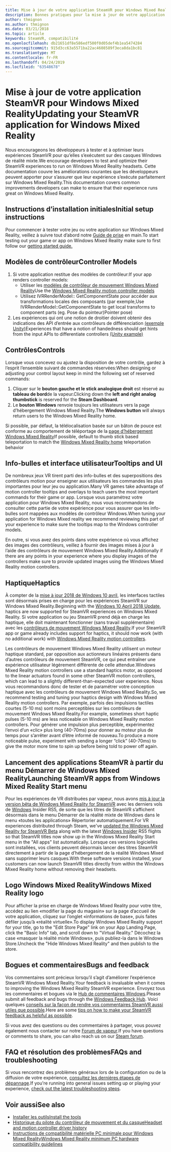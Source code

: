 ```yaml
---
title: Mise à jour de votre application SteamVR pour Windows Mixed Reality
description: Bonnes pratiques pour la mise à jour de votre application SteamVR afin d’optimiser la compatibilité avec les casques de Windows Mixed Reality.
author: thmignon
ms.author: thmignon
ms.date: 03/21/2018
ms.topic: article
keywords: SteamVR, compatibilité
ms.openlocfilehash: db21651df8e586edf500f0d05def4b1ea5474284
ms.sourcegitcommit: 915d3cc63a5571ba22ac4608589f3eca8da1bc81
ms.translationtype: MT
ms.contentlocale: fr-FR
ms.lasthandoff: 04/24/2019
ms.locfileid: "63548678"
---
```

# <a name="updating-your-steamvr-application-for-windows-mixed-reality"></a><span data-ttu-id="b5295-104">Mise à jour de votre application SteamVR pour Windows Mixed Reality</span><span class="sxs-lookup"><span data-stu-id="b5295-104">Updating your SteamVR application for Windows Mixed Reality</span></span>

<span data-ttu-id="b5295-105">Nous encourageons les développeurs à tester et à optimiser leurs expériences SteamVR pour qu’elles s’exécutent sur des casques Windows de réalité mixte.</span><span class="sxs-lookup"><span data-stu-id="b5295-105">We encourage developers to test and optimize their SteamVR experiences to run on Windows Mixed Reality headsets.</span></span> <span data-ttu-id="b5295-106">Cette documentation couvre les améliorations courantes que les développeurs peuvent apporter pour s’assurer que leur expérience s’exécute parfaitement sur Windows Mixed Reality.</span><span class="sxs-lookup"><span data-stu-id="b5295-106">This documentation covers common improvements developers can make to ensure that their experience runs great on Windows Mixed Reality.</span></span>

## <a name="initial-setup-instructions"></a><span data-ttu-id="b5295-107">Instructions d’installation initiales</span><span class="sxs-lookup"><span data-stu-id="b5295-107">Initial setup instructions</span></span>

<span data-ttu-id="b5295-108">Pour commencer à tester votre jeu ou votre application sur Windows Mixed Reality, veillez à suivre tout d’abord notre [Guide de prise](http://aka.ms/WindowsMixedRealitySteamVR) en main.</span><span class="sxs-lookup"><span data-stu-id="b5295-108">To start testing out your game or app on Windows Mixed Reality make sure to first follow our [getting started guide.](http://aka.ms/WindowsMixedRealitySteamVR)</span></span>

## <a name="controller-models"></a><span data-ttu-id="b5295-109">Modèles de contrôleur</span><span class="sxs-lookup"><span data-stu-id="b5295-109">Controller Models</span></span>
1. <span data-ttu-id="b5295-110">Si votre application restitue des modèles de contrôleur:</span><span class="sxs-lookup"><span data-stu-id="b5295-110">If your app renders controller models:</span></span>
    * <span data-ttu-id="b5295-111">Utiliser les [modèles de contrôleur de mouvement Windows Mixed Reality](motion-controllers.md#rendering-the-motion-controller-model)</span><span class="sxs-lookup"><span data-stu-id="b5295-111">Use the [Windows Mixed Reality motion controller models](motion-controllers.md#rendering-the-motion-controller-model)</span></span>
    * <span data-ttu-id="b5295-112">Utilisez IVRRenderModel:: GetComponentState pour accéder aux transformations locales des composants (par exemple,</span><span class="sxs-lookup"><span data-stu-id="b5295-112">Use IVRRenderModel::GetComponentState to get local transforms to component parts (eg.</span></span> <span data-ttu-id="b5295-113">Pose du pointeur)</span><span class="sxs-lookup"><span data-stu-id="b5295-113">Pointer pose)</span></span>
2. <span data-ttu-id="b5295-114">Les expériences qui ont une notion de droitier doivent obtenir des indications des API d’entrée aux contrôleurs de différenciation [(exemple Unity)](gestures-and-motion-controllers-in-unity.md#unity-buttonaxis-mapping-table)</span><span class="sxs-lookup"><span data-stu-id="b5295-114">Experiences that have a notion of handedness should get hints from the input APIs to differentiate controllers [(Unity example)](gestures-and-motion-controllers-in-unity.md#unity-buttonaxis-mapping-table)</span></span>

## <a name="controls"></a><span data-ttu-id="b5295-115">Contrôles</span><span class="sxs-lookup"><span data-stu-id="b5295-115">Controls</span></span>

<span data-ttu-id="b5295-116">Lorsque vous concevez ou ajustez la disposition de votre contrôle, gardez à l’esprit l’ensemble suivant de commandes réservées:</span><span class="sxs-lookup"><span data-stu-id="b5295-116">When designing or adjusting your control layout keep in mind the following set of reserved commands:</span></span>
1. <span data-ttu-id="b5295-117">Cliquer sur le **bouton gauche et le stick analogique droit** est réservé au **tableau de bord**de la vapeur.</span><span class="sxs-lookup"><span data-stu-id="b5295-117">Clicking down the **left and right analog thumbstick** is reserved for the **Steam Dashboard**.</span></span>
2. <span data-ttu-id="b5295-118">Le **bouton Windows** renvoie toujours les utilisateurs vers la page d’hébergement Windows Mixed Reality.</span><span class="sxs-lookup"><span data-stu-id="b5295-118">The **Windows button** will always return users to the Windows Mixed Reality home.</span></span>

<span data-ttu-id="b5295-119">Si possible, par défaut, la télélocalisation basée sur un bâton de pouce est conforme au comportement de téléportage de la [page d’hébergement Windows Mixed Reality](navigating-the-windows-mixed-reality-home.md#getting-around-your-home)</span><span class="sxs-lookup"><span data-stu-id="b5295-119">If possible, default to thumb stick based teleportation to match the [Windows Mixed Reality home](navigating-the-windows-mixed-reality-home.md#getting-around-your-home) teleportation behavior</span></span>

## <a name="tooltips-and-ui"></a><span data-ttu-id="b5295-120">Info-bulles et interface utilisateur</span><span class="sxs-lookup"><span data-stu-id="b5295-120">Tooltips and UI</span></span>

<span data-ttu-id="b5295-121">De nombreux jeux VR tirent parti des info-bulles et des superpositions des contrôleurs motion pour enseigner aux utilisateurs les commandes les plus importantes pour leur jeu ou application.</span><span class="sxs-lookup"><span data-stu-id="b5295-121">Many VR games take advantage of motion controller tooltips and overlays to teach users the most important commands for their game or app.</span></span> <span data-ttu-id="b5295-122">Lorsque vous paramétrez votre application pour Windows Mixed Reality, nous vous recommandons de consulter cette partie de votre expérience pour vous assurer que les info-bulles sont mappées aux modèles de contrôleur Windows.</span><span class="sxs-lookup"><span data-stu-id="b5295-122">When tuning your application for Windows Mixed reality we recommend reviewing this part of your experience to make sure the tooltips map to the Windows controller models.</span></span>

<span data-ttu-id="b5295-123">En outre, si vous avez des points dans votre expérience où vous affichez des images des contrôleurs, veillez à fournir des images mises à jour à l’aide des contrôleurs de mouvement Windows Mixed Reality.</span><span class="sxs-lookup"><span data-stu-id="b5295-123">Additionally if there are any points in your experience where you display images of the controllers make sure to provide updated images using the Windows Mixed Reality motion controllers.</span></span>

## <a name="haptics"></a><span data-ttu-id="b5295-124">Haptique</span><span class="sxs-lookup"><span data-stu-id="b5295-124">Haptics</span></span>

<span data-ttu-id="b5295-125">À compter de la [mise à jour 2018 de Windows 10 avril](release-notes-april-2018.md), les interfaces tactiles sont désormais prises en charge pour les expériences SteamVR sur Windows Mixed Reality.</span><span class="sxs-lookup"><span data-stu-id="b5295-125">Beginning with the [Windows 10 April 2018 Update](release-notes-april-2018.md), haptics are now supported for SteamVR experiences on Windows Mixed Reality.</span></span> <span data-ttu-id="b5295-126">Si votre application ou jeu SteamVR prend déjà en charge les haptique, elle doit maintenant fonctionner (sans travail supplémentaire) avec les [contrôleurs de mouvement Windows Mixed Reality](motion-controllers.md).</span><span class="sxs-lookup"><span data-stu-id="b5295-126">If your SteamVR app or game already includes support for haptics, it should now work (with no additional work) with [Windows Mixed Reality motion controllers](motion-controllers.md).</span></span>

<span data-ttu-id="b5295-127">Les contrôleurs de mouvement Windows Mixed Reality utilisent un moteur haptique standard, par opposition aux actionneurs linéaires présents dans d’autres contrôleurs de mouvement SteamVR, ce qui peut entraîner une expérience utilisateur légèrement différente de celle attendue.</span><span class="sxs-lookup"><span data-stu-id="b5295-127">Windows Mixed Reality motion controllers use a standard haptics motor, as opposed to the linear actuators found in some other SteamVR motion controllers, which can lead to a slightly different-than-expected user experience.</span></span> <span data-ttu-id="b5295-128">Nous vous recommandons donc de tester et de paramétrer votre conception haptique avec les contrôleurs de mouvement Windows Mixed Reality.</span><span class="sxs-lookup"><span data-stu-id="b5295-128">So, we recommend testing and tuning your haptics design with Windows Mixed Reality motion controllers.</span></span> <span data-ttu-id="b5295-129">Par exemple, parfois des impulsions tactiles courtes (5-10 ms) sont moins perceptibles sur les contrôleurs de mouvement Windows Mixed Reality.</span><span class="sxs-lookup"><span data-stu-id="b5295-129">For example, sometimes short haptic pulses (5-10 ms) are less noticeable on Windows Mixed Reality motion controllers.</span></span> <span data-ttu-id="b5295-130">Pour générer une impulsion plus perceptible, expérimentez l’envoi d’un «clic» plus long (40-70ms) pour donner au moteur plus de temps pour s’arrêter avant d’être informé de nouveau.</span><span class="sxs-lookup"><span data-stu-id="b5295-130">To produce a more noticeable pulse, experiment with sending a longer “click” (40-70ms) to give the motor more time to spin up before being told to power off again.</span></span>

## <a name="launching-steamvr-apps-from-windows-mixed-reality-start-menu"></a><span data-ttu-id="b5295-131">Lancement des applications SteamVR à partir du menu Démarrer de Windows Mixed Reality</span><span class="sxs-lookup"><span data-stu-id="b5295-131">Launching SteamVR apps from Windows Mixed Reality Start menu</span></span>

<span data-ttu-id="b5295-132">Pour les expériences de VR distribuées par vapeur, nous avons [mis à jour la version bêta de Windows Mixed Reality for SteamVR](https://steamcommunity.com/games/719950/announcements/detail/1687045485866139800) avec les derniers vols de [Windows](https://insider.windows.com) Insider RS5, de sorte que les titres de SteamVR s’affichent désormais dans le menu Démarrer de la réalité mixte de Windows dans le menu «toutes les applications» Répertorier automatiquement.</span><span class="sxs-lookup"><span data-stu-id="b5295-132">For VR experiences distributed through Steam, we've [updated the Windows Mixed Reality for SteamVR Beta](https://steamcommunity.com/games/719950/announcements/detail/1687045485866139800) along with the latest [Windows Insider](https://insider.windows.com) RS5 flights so that SteamVR titles now show up in the Windows Mixed Reality Start menu in the "All apps" list automatically.</span></span> <span data-ttu-id="b5295-133">Lorsque ces versions logicielles sont installées, vos clients peuvent désormais lancer des titres SteamVR directement à partir de la page d’hébergement de la réalité Windows Mixed sans supprimer leurs casques.</span><span class="sxs-lookup"><span data-stu-id="b5295-133">With these software versions installed, your customers can now launch SteamVR titles directly from within the Windows Mixed Reality home without removing their headsets.</span></span>

## <a name="windows-mixed-reality-logo"></a><span data-ttu-id="b5295-134">Logo Windows Mixed Reality</span><span class="sxs-lookup"><span data-stu-id="b5295-134">Windows Mixed Reality logo</span></span>

<span data-ttu-id="b5295-135">Pour afficher la prise en charge de Windows Mixed Reality pour votre titre, accédez au lien «modifier la page du magasin» sur la page d’accueil de votre application, cliquez sur l’onglet «informations de base», puis faites défiler jusqu’à «réalité virtuelle».</span><span class="sxs-lookup"><span data-stu-id="b5295-135">To display Windows Mixed Reality support for your title, go to the "Edit Store Page" link on your App Landing Page, click the "Basic Info" tab, and scroll down to "Virtual Reality."</span></span> <span data-ttu-id="b5295-136">Décochez la case «masquer la réalité mixte Windows», puis publiez-la dans le Windows Store.</span><span class="sxs-lookup"><span data-stu-id="b5295-136">Uncheck the "Hide Windows Mixed Reality" and then publish to the store.</span></span>

## <a name="bugs-and-feedback"></a><span data-ttu-id="b5295-137">Bogues et commentaires</span><span class="sxs-lookup"><span data-stu-id="b5295-137">Bugs and feedback</span></span>

<span data-ttu-id="b5295-138">Vos commentaires sont précieux lorsqu’il s’agit d’améliorer l’expérience SteamVR Windows Mixed Reality.</span><span class="sxs-lookup"><span data-stu-id="b5295-138">Your feedback is invaluable when it comes to improving the Windows Mixed Reality SteamVR experience.</span></span> <span data-ttu-id="b5295-139">Envoyez tous les commentaires et bogues via le [Hub de commentaires Windows](https://docs.microsoft.com/windows/mixed-reality/enthusiast-guide/filing-feedback).</span><span class="sxs-lookup"><span data-stu-id="b5295-139">Please submit all feedback and bugs through the [Windows Feedback Hub](https://docs.microsoft.com/windows/mixed-reality/enthusiast-guide/filing-feedback).</span></span> <span data-ttu-id="b5295-140">Voici quelques [conseils sur la façon de rendre vos commentaires SteamVR aussi utiles que possible](https://docs.microsoft.com/windows/mixed-reality/enthusiast-guide/using-steamvr-with-windows-mixed-reality#sharing-feedback-on-steamvr).</span><span class="sxs-lookup"><span data-stu-id="b5295-140">Here are some [tips on how to make your SteamVR feedback as helpful as possible](https://docs.microsoft.com/windows/mixed-reality/enthusiast-guide/using-steamvr-with-windows-mixed-reality#sharing-feedback-on-steamvr).</span></span>

<span data-ttu-id="b5295-141">Si vous avez des questions ou des commentaires à partager, vous pouvez également nous contacter sur notre [Forum de vapeur](http://steamcommunity.com/app/719950/discussions/).</span><span class="sxs-lookup"><span data-stu-id="b5295-141">If you have questions or comments to share, you can also reach us on our [Steam forum](http://steamcommunity.com/app/719950/discussions/).</span></span>

## <a name="faqs-and-troubleshooting"></a><span data-ttu-id="b5295-142">FAQ et résolution des problèmes</span><span class="sxs-lookup"><span data-stu-id="b5295-142">FAQs and troubleshooting</span></span>

<span data-ttu-id="b5295-143">Si vous rencontrez des problèmes généraux lors de la configuration ou de la diffusion de votre expérience, [consultez les dernières étapes de dépannage](https://docs.microsoft.com/windows/mixed-reality/enthusiast-guide/troubleshooting-windows-mixed-reality#steamvr).</span><span class="sxs-lookup"><span data-stu-id="b5295-143">If you're running into general issues setting up or playing your experience, [check out the latest troubleshooting steps](https://docs.microsoft.com/windows/mixed-reality/enthusiast-guide/troubleshooting-windows-mixed-reality#steamvr).</span></span>

## <a name="see-also"></a><span data-ttu-id="b5295-144">Voir aussi</span><span class="sxs-lookup"><span data-stu-id="b5295-144">See also</span></span>
* [<span data-ttu-id="b5295-145">Installer les outils</span><span class="sxs-lookup"><span data-stu-id="b5295-145">Install the tools</span></span>](install-the-tools.md)
* [<span data-ttu-id="b5295-146">Historique du pilote du contrôleur de mouvement et du casque</span><span class="sxs-lookup"><span data-stu-id="b5295-146">Headset and motion controller driver history</span></span>](https://docs.microsoft.com/windows/mixed-reality/enthusiast-guide/mixed-reality-software)
* [<span data-ttu-id="b5295-147">Instructions de compatibilité matérielle PC minimale pour Windows Mixed Reality</span><span class="sxs-lookup"><span data-stu-id="b5295-147">Windows Mixed Reality minimum PC hardware compatibility guidelines</span></span>](https://docs.microsoft.com/windows/mixed-reality/enthusiast-guide/windows-mixed-reality-minimum-pc-hardware-compatibility-guidelines)
